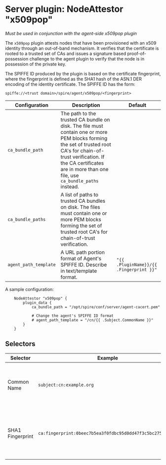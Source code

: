 # Server plugin: NodeAttestor "x509pop"

*Must be used in conjunction with the agent-side x509pop plugin*

The `x509pop` plugin attests nodes that have been provisioned with an x509
identity through an out-of-band mechanism. It verifies that the certificate is
rooted to a trusted set of CAs and issues a signature based proof-of-possession
challenge to the agent plugin to verify that the node is in possession of the
private key.

The SPIFFE ID produced by the plugin is based on the certificate fingerprint,
where the fingerprint is defined as the SHA1 hash of the ASN.1 DER encoding of
the identity certificate. The SPIFFE ID has the form:

```
spiffe://<trust domain>/spire/agent/x509pop/<fingerprint>
```

| Configuration | Description | Default                 |
| ------------- | ----------- | ----------------------- |
| `ca_bundle_path` | The path to the trusted CA bundle on disk. The file must contain one or more PEM blocks forming the set of trusted root CA's for chain-of-trust verification. If the CA certificates are in more than one file, use `ca_bundle_paths` instead. | |
| `ca_bundle_paths` | A list of paths to trusted CA bundles on disk. The files must contain one or more PEM blocks forming the set of trusted root CA's for chain-of-trust verification. | |
| `agent_path_template` | A URL path portion format of Agent's SPIFFE ID. Describe in text/template format. | `"{{ .PluginName}}/{{ .Fingerprint }}"` |

A sample configuration:

```
	NodeAttestor "x509pop" {
		plugin_data {
			ca_bundle_path = "/opt/spire/conf/server/agent-cacert.pem"

            # Change the agent's SPIFFE ID format
            # agent_path_template = "/cn/{{ .Subject.CommonName }}"
		}
	}
```

## Selectors

| Selector            | Example                                                   | Description                                                           |
| ------------------- | --------------------------------------------------------- | --------------------------------------------------------------------- |
| Common Name         | `subject:cn:example.org`                                  | The Subject's Common Name (see X.500 Distinguished Names)             |
| SHA1 Fingerprint    | `ca:fingerprint:0beec7b5ea3f0fdbc95d0dd47f3c5bc275da8a33` | The SHA1 fingerprint as a hex string for each cert in the PoP chain, excluding the leaf.  |
